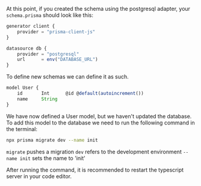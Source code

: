 At this point, if you created the schema using the postgresql adapter, your `schema.prisma` should look like this:

```javascript
generator client {
	provider = "prisma-client-js"
}

datasource db {
	provider = "postgresql"
	url      = env("DATABASE_URL")
}
```

To define new schemas we can define it as such. 
```javascript
model User {
    id       Int      @id @default(autoincrement())
    name     String
}
```

We have now defined a User model, but we haven't updated the database. To add this model to the database we need to run the following command in the terminal:
```bash
npx prisma migrate dev --name init
```

`migrate` pushes a migration 
`dev` refers to the development environment 
`--name init` sets the name to 'init'

After running the command, it is recommended to restart the typescript server in your code editor. 


